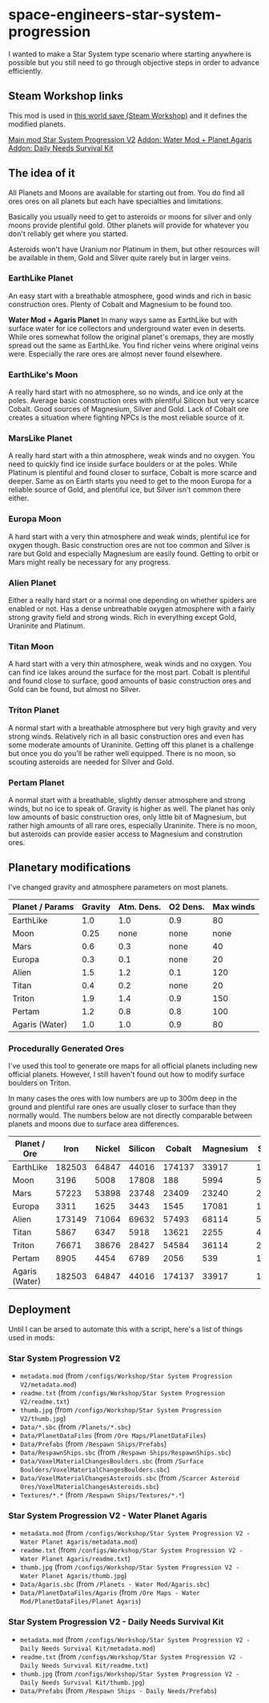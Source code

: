 # space-engineers-star-system-progression
I wanted to make a Star System type scenario where starting anywhere is possible but you still need to go through objective steps in order to advance efficiently.

## Steam Workshop links
This mod is used in [this world save (Steam Workshop)](https://steamcommunity.com/sharedfiles/filedetails/?edit=true&id=2590817100) and it defines the modified planets.

[Main mod Star System Progression V2](https://steamcommunity.com/sharedfiles/filedetails/?id=2071799682)
[Addon: Water Mod + Planet Agaris](https://steamcommunity.com/sharedfiles/filedetails/?id=2590313274)
[Addon: Daily Needs Survival Kit](https://steamcommunity.com/sharedfiles/filedetails/?id=2590791204)

## The idea of it
All Planets and Moons are available for starting out from. You do find all ores ores on all planets but each have specialties and limitations.

Basically you usually need to get to asteroids or moons for silver and only moons provide plentiful gold. Other planets will provide for whatever you don't reliably get where you started.

Asteroids won't have Uranium nor Platinum in them, but other resources will be available in them, Gold and Silver quite rarely but in larger veins.

### EarthLike Planet
An easy start with a breathable atmosphere, good winds and rich in basic construction ores. Plenty of Cobalt and Magnesium to be found too.

**Water Mod + Agaris Planet**
In many ways same as EarthLike but with surface water for ice collectors and underground water even in deserts. While ores somewhat follow the original planet's oremaps, they are mostly spread out the same as EarthLike. You find richer veins where original veins were. Especially the rare ores are almost never found elsewhere.

### EarthLike's Moon
A really hard start with no atmosphere, so no winds, and ice only at the poles. Average basic construction ores with plentiful Silicon but very scarce Cobalt. Good sources of Magnesium, Silver and Gold. Lack of Cobalt ore creates a situation where fighting NPCs is the most reliable source of it.

### MarsLike Planet
A really hard start with a thin atmosphere, weak winds and no oxygen. You need to quickly find ice inside surface boulders or at the poles. While Platinum is plentiful and found closer to surface, Cobalt is more scarce and deeper. Same as on Earth starts you need to get to the moon Europa for a reliable source of Gold, and plentiful ice, but Silver isn't common there either.

### Europa Moon
A hard start with a very thin atmosphere and weak winds, plentiful ice for oxygen though. Basic construction ores are not too common and Silver is rare but Gold and especially Magnesium are easily found. Getting to orbit or Mars might really be necessary for any progress.

### Alien Planet
Either a really hard start or a normal one depending on whether spiders are enabled or not. Has a dense unbreathable oxygen atmosphere with a fairly strong gravity field and strong winds. Rich in everything except Gold, Uraninite and Platinum.

### Titan Moon
A hard start with a very thin atmosphere, weak winds and no oxygen. You can find ice lakes around the surface for the most part. Cobalt is plentiful and found close to surface, good amounts of basic construction ores and Gold can be found, but almost no Silver.

### Triton Planet
A normal start with a breathable atmosphere but very high gravity and very strong winds. Relatively rich in all basic construction ores and even has some moderate amounts of Uraninite. Getting off this planet is a challenge but once you do you'll be rather well equipped. There is no moon, so scouting asteroids are needed for Silver and Gold.

### Pertam Planet
A normal start with a breathable, slightly denser atmosphere and strong winds, but no ice to speak of. Gravity is higher as well. The planet has only low amounts of basic construction ores, only little bit of Magnesium, but rather high amounts of all rare ores, especially Uraninite. There is no moon, but asteroids can provide easier access to Magnesium and constrution ores.

## Planetary modifications
I've changed gravity and atmosphere parameters on most planets.

Planet / Params | Gravity | Atm. Dens. | O2 Dens. | Max winds
--------------- | ------- | ---------- | -------- | ---------
EarthLike       | 1.0     | 1.0        | 0.9      | 80
Moon            | 0.25    | none       | none     | none
Mars            | 0.6     | 0.3        | none     | 40
Europa          | 0.3     | 0.1        | none     | 20
Alien           | 1.5     | 1.2        | 0.1      | 120
Titan           | 0.4     | 0.2        | none     | 20
Triton          | 1.9     | 1.4        | 0.9      | 150
Pertam          | 1.2     | 0.8        | 0.8      | 100
Agaris (Water)  | 1.0     | 1.0        | 0.9      | 80

### Procedurally Generated Ores
I've used this tool to generate ore maps for all official planets including new official planets. However, I still haven't found out how to modify surface boulders on Triton.

In many cases the ores with low numbers are up to 300m deep in the ground and plentiful rare ones are usually closer to surface than they normally would. The numbers below are not directly comparable between planets and moons due to surface area differences.

Planet / Ore    | Iron   | Nickel | Silicon | Cobalt | Magnesium | Silver | Gold  | Uraninite | Platinum
------------    | ------ | ------ | ------- | ------ | --------- | ------ | ----- | --------- | --------
EarthLike       | 182503 | 64847  | 44016   | 174137 | 33917     | 121    | 181   | 154       | 160
Moon            | 3196   | 5008   | 17808   | 188    | 5994      | 5864   | 5152  | 91        | 490
Mars            | 57223  | 53898  | 23748   | 23409  | 23240     | 221    | 168   | 376       | 45359
Europa          | 3311   | 1625   | 3443    | 1545   | 17081     | 126    | 4211  | 71        | 299
Alien           | 173149 | 71064  | 69632   | 57493  | 68114     | 56952  | 633   | 2353      | 632
Titan           | 5867   | 6347   | 5918    | 13621  | 2255      | 40     | 8113  | 144       | 63
Triton          | 76671  | 38676  | 28427   | 54584  | 36114     | 259    | 2864  | 1933      | 477
Pertam          | 8905   | 4454   | 6789    | 2056   | 539       | 16509  | 26525 | 32194     | 10880
Agaris (Water)  | 182503 | 64847  | 44016   | 174137 | 33917     | 121    | 181   | 154       | 160

## Deployment
Until I can be arsed to automate this with a script, here's a list of things used in mods:

### Star System Progression V2
* `metadata.mod` (from `/configs/Workshop/Star System Progression V2/metadata.mod`)
* `readme.txt` (from `/configs/Workshop/Star System Progression V2/readme.txt`)
* `thumb.jpg` (from `/configs/Workshop/Star System Progression V2/thumb.jpg`)
* `Data/*.sbc` (from `/Planets/*.sbc`)
* `Data/PlanetDataFiles` (from `/Ore Maps/PlanetDataFiles`)
* `Data/Prefabs` (from `/Respawn Ships/Prefabs`)
* `Data/RespawnShips.sbc` (from `/Respawn Ships/RespawnShips.sbc`)
* `Data/VoxelMaterialChangesBoulders.sbc` (from `/Surface Boulders/VoxelMaterialChangesBoulders.sbc`)
* `Data/VoxelMaterialChangesAsteroids.sbc` (from `/Scarcer Asteroid Ores/VoxelMaterialChangesAsteroids.sbc`)
* `Textures/*.*` (from `/Respawn Ships/Textures/*.*`)

### Star System Progression V2 - Water Planet Agaris
* `metadata.mod` (from `/configs/Workshop/Star System Progression V2 - Water Planet Agaris/metadata.mod`)
* `readme.txt` (from `/configs/Workshop/Star System Progression V2 - Water Planet Agaris/readme.txt`)
* `thumb.jpg` (from `/configs/Workshop/Star System Progression V2 - Water Planet Agaris/thumb.jpg`)
* `Data/Agaris.sbc` (from `/Planets - Water Mod/Agaris.sbc`)
* `Data/PlanetDataFiles/Agaris` (from `/Ore Maps - Water Mod/PlanetDataFiles/Planet Agaris`)

### Star System Progression V2 - Daily Needs Survival Kit
* `metadata.mod` (from `/configs/Workshop/Star System Progression V2 - Daily Needs Survival Kit/metadata.mod`)
* `readme.txt` (from `/configs/Workshop/Star System Progression V2 - Daily Needs Survival Kit/readme.txt`)
* `thumb.jpg` (from `/configs/Workshop/Star System Progression V2 - Daily Needs Survival Kit/thumb.jpg`)
* `Data/Prefabs` (from `/Respawn Ships - Daily Needs/Prefabs`)
